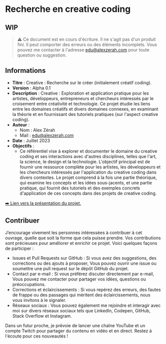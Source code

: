 
# Recherche en creative coding

## WIP

> ⚠️ Ce document est en cours d'écriture. Il ne s'agit pas d'un produit fini. Il peut comporter des erreurs ou des éléments incomplets. Vous pouvez me contacter à l'adresse [edu@alexzerah.com](mailto:edu@alexzerah.com) pour toute question ou suggestion.

## Informations

- **Titre** : Creative : Recherche sur le créer (initialement créatif coding).
- **Version** : Alpha 0.1
- **Description** : Creative : Exploration et application pratique pour les artistes, développeurs, entrepreneurs et chercheurs intéressés par le croisement entre créativité et technologie. Ce projet étudie les liens entre les domaines créatifs et divers domaines connexes, en examinant la théorie et en fournissant des tutoriels pratiques (sur l'aspect creative coding).
- **Auteur** :
  - Nom : Alex Zérah
  - Mail : [edu@alexzerah.com](mailto:edu@alexzerah.com)
- **Date** : Juillet 2023
- **Objectifs** :
  - Ce référentiel vise à explorer et documenter le domaine du creative coding et ses interactions avec d'autres disciplines, telles que l'art, la science, le design et la technologie. L'objectif principal est de fournir une ressource complète pour les artistes, les développeurs et les chercheurs intéressés par l'application du creative coding dans divers contextes. Le projet comprend à la fois une partie théorique, qui examine les concepts et les idées sous-jacents, et une partie pratique, qui fournit des tutoriels et des exemples concrets d'application de ces concepts dans des projets de creative coding.

[➡️ Lien vers la présentation du projet.](1.Introduction/2.Presentation.md)

## Contribuer

J’encourage vivement les personnes intéressées à contribuer à cet ouvrage, quelle que soit la forme que cela puisse prendre. Vos contributions sont précieuses pour améliorer et enrichir ce projet. Voici quelques façons de participer :

- Issues et Pull Requests sur GitHub : Si vous avez des suggestions, des corrections ou des ajouts à proposer, Vous pouvez ouvrir une issue ou soumettre une pull request sur le dépôt GitHub du projet.
- Contact par e-mail : Si vous préférez discuter directement par e-mail, Vous pouvez me contacter pour partager vos idées, questions ou préoccupations.
- Corrections et éclaircissements : Si vous repérez des erreurs, des fautes de frappe ou des passages qui méritent des éclaircissements, nous vous invitons à le signaler.
- Réseaux sociaux : Vous pouvez également me rejoindre et interagir avec moi sur divers réseaux sociaux tels que LinkedIn, Codepen, GitHub, Stack Overflow et Instagram.

Dans un futur proche, je prévoie de lancer une chaîne YouTube et un compte Twitch pour partager du contenu en vidéo et en direct. Restez à l'écoute pour ces nouveautés !
